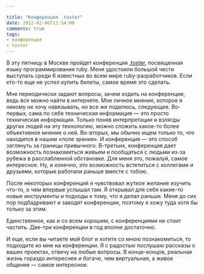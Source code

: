 ```yaml
---

title: "Конференция .toster"
date: 2012-02-06T11:54:00
comments: true
tags: 
- конференция
- toster
---
```


В эту пятницу в Москве пройдет конференция [.toster](http://toster.ru), посвященная языку программирования ruby. Меня
удостоили большой чести выступать среди 6 известных во всем мире ruby-разработчиков. Если кто-то еще не успел купить
билеты, самое время это сделать.

Мне переодически задают вопросы, зачем ходить на конференции, ведь все можно найти в интернете. Мое личное мнение,
которое я никому не хочу навязывать, но все же поделюсь, следующее. Во-первых, сама по себе техническая информация — это
просто техническая информация. Только поняв интерпретации и взлягды других людей на эту технологию, можно сложить
какое-то более объективное мнение о ней. Во-вторых, мы обычно ищем только то, что находится в нашем «поле зрения». И
конференция — это способ заглянуть за границы привычного. В-третьих, конференция дает возможность познакомиться живьем и
пообщаться с людьми из-за рубежа в расслабленной обстановке. Для меня это, пожалуй, самое интересное. Ну, и конечно, это
возможность встетиться с коллегами и друзьями, которые работали раньше вместе с тобою.

После некоторых конференций я чувствовал жуткое желание изучить что-то, о чем впервые услышал там. Я открывал для себя
какие-то новые инструменты и подходы к тому, что я делал раньше. Меня до сих пор подбадривают и заводят конференции,
поэтому я хожу туда хотя бы только за этим.

Единственное, как и со всем хорошим, с конференциями не стоит частить. Две-три конференции в год вполне достаточно.

И еще, если вы читаете мой блог и хотите со мною познакомиться, то подходите ко мне на конференции. Я с радостью
послушаю рассказы о ваших проектах, отвечу на любые вопросы. В конце-концов, реальная жизнь гораздо интереснее и богаче,
чем виртуальная, а живое общение — самое интересное.

